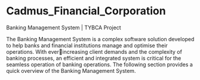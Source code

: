 # Cadmus_Financial_Corporation
Banking Management System | TYBCA Project

The Banking Management System is a complex software solution developed to help 
banks and financial institutions manage and optimise their operations. With everincreasing client demands and the complexity of banking processes, an efficient 
and integrated system is critical for the seamless operation of banking operations.
The following section provides a quick overview of the Banking Management 
System.

